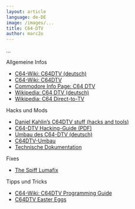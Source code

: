 ```yaml
---
layout: article
language: de-DE
image: /images/...
title: C64-DTV
author: marc2o
---
```


…

Allgemeine Infos
* [C64-Wiki: C64DTV (deutsch)](https://www.c64-wiki.de/wiki/C64DTV)
* [C64-Wiki: C64DTV](https://www.c64-wiki.com/wiki/C64DTV)
* [Commodore Info Page: C64 DTV](https://www.commodore-info.com/article/item/c64dtv/)
* [Wikipedia: C64 DTV (deutsch)](https://de.wikipedia.org/wiki/C64_DTV)
* [Wikipedia: C64 Direct-to-TV](https://en.wikipedia.org/wiki/C64_Direct-to-TV)

Hacks und Mods
* [Daniel Kahlin’s C64DTV stuff (hacks and tools)](http://www.kahlin.net/daniel/dtv/)
* [C64-DTV Hacking-Guide (PDF)](https://fahrplan.events.ccc.de/congress/2007/Fahrplan/attachments/1029_C64-DTV_hacking_slides.pdf)
* [Umbau des C64-DTV (deutsch)](https://sammelsurium.jimdofree.com/c64/c64-dtv/c64-dtv-umbau/)
* [C64DTV-Umbau](http://kryptografie.de/elektronik/c64dtv/index.htm)
* [Technische Dokumentation](http://dtvhacking.cbm8bit.com/v2/)

Fixes
* [The Spiff Lumafix](https://symlink.dk/nostalgia/dtv/colorfix/)

Tipps und Tricks
* [C64-Wiki: C64DTV Programming Guide](https://www.c64-wiki.com/wiki/C64DTV_Programming_Guide)
* [C64DTV Easter Eggs](http://dtvhacking.cbm8bit.com/dtv_wiki/index_title_DTV_Easter_Eggs.html)